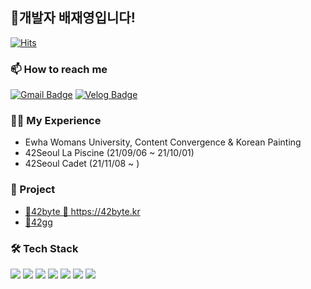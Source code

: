 ## 🤗개발자 배재영입니다!
  [![Hits](https://hits.seeyoufarm.com/api/count/incr/badge.svg?url=https%3A%2F%2Fgithub.com%2FpearpearB&count_bg=%2379C83D&title_bg=%23E7E7E7&icon=&icon_color=%23E7E7E7&title=hits&edge_flat=true)](https://hits.seeyoufarm.com)
  
### 📫 How to reach me
[![Gmail Badge](https://img.shields.io/badge/Gmail-d14836?style=flat-square&logo=Gmail&logoColor=white&link=mailto:smilyoung@gmail.com)](mailto:smilyoung@gmail.com)
[![Velog Badge](https://img.shields.io/badge/Velog-09D3AC?style=flat-square&logo=Vimeo&logoColor=white)](https://velog.io/@pearpearb)

### 💃🕺 My Experience
+ Ewha Womans University, Content Convergence & Korean Painting
+ 42Seoul La Piscine (21/09/06 ~ 21/10/01)
+ 42Seoul Cadet (21/11/08 ~ )

### 🦾 Project
+ [💬42byte 🔌 https://42byte.kr ](https://github.com/blind-42/42byte)
+ [🏓42gg](https://github.com/42organization/42arcade.gg.client)


### 🛠 Tech Stack
<span><img src="https://img.shields.io/badge/C-A8B9CC?style=flat-square&logo=C&logoColor=white"/>
<img src="https://img.shields.io/badge/HTML-E34F26?style=flat-square&logo=HTML5&logoColor=white"/>
<img src="https://img.shields.io/badge/CSS-1572B6?style=flat-square&logo=CSS3&logoColor=white"/>
<img src="https://img.shields.io/badge/JavaScript-F7DF1E?style=flat-square&logo=JavaScript&logoColor=white"/>
<img src="https://img.shields.io/badge/TypeScript-3178C6?style=flat-square&logo=TypeScript&logoColor=white"/>
<img src="https://img.shields.io/badge/React-071D49?style=flat-square&logo=React&logoColor=white"/>
<img src="https://img.shields.io/badge/Figma-FF69B4?style=flat-square&logo=Figma&logoColor=white"/>
</span>
  
  
  
  <!--
**pearpearB/pearpearB** is a ✨ _special_ ✨ repository because its `README.md` (this file) appears on your GitHub profile.

Here are some ideas to get you started:

- 🔭 I’m currently working on ...
- 🌱 I’m currently learning ...
- 👯 I’m looking to collaborate on ...
- 🤔 I’m looking for help with ...
- 💬 Ask me about ...
- 📫 How to reach me: ...
- 😄 Pronouns: ...
- ⚡ Fun fact: ...
-->
